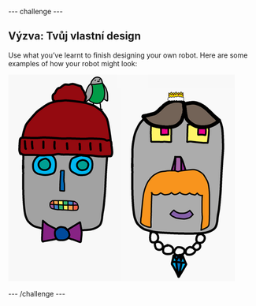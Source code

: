 \--- challenge \---

## Výzva: Tvůj vlastní design

Use what you’ve learnt to finish designing your own robot. Here are some examples of how your robot might look:

![screenshot](images/robot-examples.png)

\--- /challenge \---